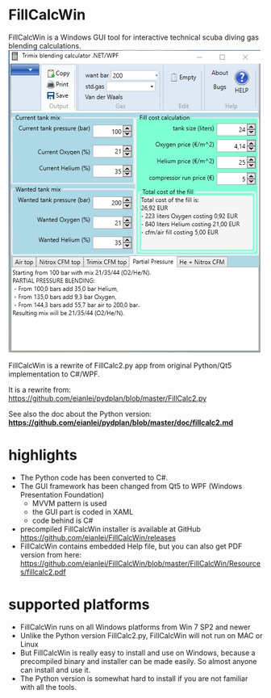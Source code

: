 # FillCalcWin
FillCalcWin is a Windows GUI tool for interactive technical scuba diving gas blending calculations.
![mainwin-shorturl](https://github.com/eianlei/FillCalcWin/blob/d4ede75a8f5155c7f0772d7a537b251c61158dc8/FillCalcWin_MainWindow.jpg?raw=true)

FillCalcWin is a rewrite of FillCalc2.py app from original Python/Qt5 implementation to C#/WPF.

It is a rewrite from:
https://github.com/eianlei/pydplan/blob/master/FillCalc2.py

See also the doc about the Python version:
**https://github.com/eianlei/pydplan/blob/master/doc/fillcalc2.md**

# highlights
- The Python code has been converted to C#.
- The GUI framework has been changed from Qt5 to WPF (Windows Presentation Foundation)  
  - MVVM pattern is used 
  - the GUI part is coded in XAML
  - code behind is C#
- precompiled FillCalcWin installer is available at GitHub
https://github.com/eianlei/FillCalcWin/releases
- FillCalcWin contains embedded Help file, but you can also get PDF version from here: https://github.com/eianlei/FillCalcWin/blob/master/FillCalcWin/Resources/fillcalc2.pdf

# supported platforms
- FillCalcWin runs on all Windows platforms from Win 7 SP2 and newer
- Unlike the Python version FillCalc2.py, FillCalcWin will not run on MAC or Linux
- But FillCalcWin is really easy to install and use on Windows, because a precompiled binary and installer can be made easily. So almost anyone can install and use it. 
- The Python version is somewhat hard to install if you are not familiar with all the tools.


